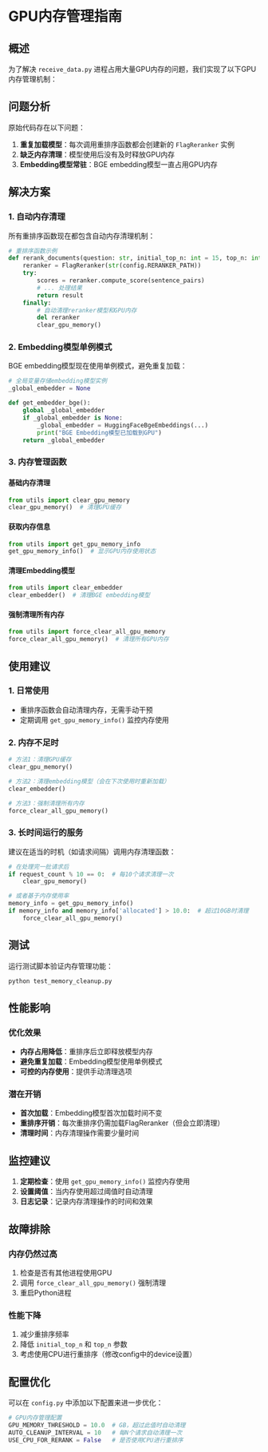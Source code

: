 # GPU内存管理指南

## 概述

为了解决 `receive_data.py` 进程占用大量GPU内存的问题，我们实现了以下GPU内存管理机制：

## 问题分析

原始代码存在以下问题：
1. **重复加载模型**：每次调用重排序函数都会创建新的 `FlagReranker` 实例
2. **缺乏内存清理**：模型使用后没有及时释放GPU内存
3. **Embedding模型常驻**：BGE embedding模型一直占用GPU内存

## 解决方案

### 1. 自动内存清理

所有重排序函数现在都包含自动内存清理机制：

```python
# 重排序函数示例
def rerank_documents(question: str, initial_top_n: int = 15, top_n: int = 3):
    reranker = FlagReranker(str(config.RERANKER_PATH))
    try:
        scores = reranker.compute_score(sentence_pairs)
        # ... 处理结果
        return result
    finally:
        # 自动清理reranker模型和GPU内存
        del reranker
        clear_gpu_memory()
```

### 2. Embedding模型单例模式

BGE embedding模型现在使用单例模式，避免重复加载：

```python
# 全局变量存储embedding模型实例
_global_embedder = None

def get_embedder_bge():
    global _global_embedder
    if _global_embedder is None:
        _global_embedder = HuggingFaceBgeEmbeddings(...)
        print("BGE Embedding模型已加载到GPU")
    return _global_embedder
```

### 3. 内存管理函数

#### 基础内存清理
```python
from utils import clear_gpu_memory
clear_gpu_memory()  # 清理GPU缓存
```

#### 获取内存信息
```python
from utils import get_gpu_memory_info
get_gpu_memory_info()  # 显示GPU内存使用状态
```

#### 清理Embedding模型
```python
from utils import clear_embedder
clear_embedder()  # 清理BGE embedding模型
```

#### 强制清理所有内存
```python
from utils import force_clear_all_gpu_memory
force_clear_all_gpu_memory()  # 清理所有GPU内存
```

## 使用建议

### 1. 日常使用
- 重排序函数会自动清理内存，无需手动干预
- 定期调用 `get_gpu_memory_info()` 监控内存使用

### 2. 内存不足时
```python
# 方法1：清理GPU缓存
clear_gpu_memory()

# 方法2：清理embedding模型（会在下次使用时重新加载）
clear_embedder()

# 方法3：强制清理所有内存
force_clear_all_gpu_memory()
```

### 3. 长时间运行的服务
建议在适当的时机（如请求间隔）调用内存清理函数：

```python
# 在处理完一批请求后
if request_count % 10 == 0:  # 每10个请求清理一次
    clear_gpu_memory()

# 或者基于内存使用率
memory_info = get_gpu_memory_info()
if memory_info and memory_info['allocated'] > 10.0:  # 超过10GB时清理
    force_clear_all_gpu_memory()
```

## 测试

运行测试脚本验证内存管理功能：

```bash
python test_memory_cleanup.py
```

## 性能影响

### 优化效果
- **内存占用降低**：重排序后立即释放模型内存
- **避免重复加载**：Embedding模型使用单例模式
- **可控的内存使用**：提供手动清理选项

### 潜在开销
- **首次加载**：Embedding模型首次加载时间不变
- **重排序开销**：每次重排序仍需加载FlagReranker（但会立即清理）
- **清理时间**：内存清理操作需要少量时间

## 监控建议

1. **定期检查**：使用 `get_gpu_memory_info()` 监控内存使用
2. **设置阈值**：当内存使用超过阈值时自动清理
3. **日志记录**：记录内存清理操作的时间和效果

## 故障排除

### 内存仍然过高
1. 检查是否有其他进程使用GPU
2. 调用 `force_clear_all_gpu_memory()` 强制清理
3. 重启Python进程

### 性能下降
1. 减少重排序频率
2. 降低 `initial_top_n` 和 `top_n` 参数
3. 考虑使用CPU进行重排序（修改config中的device设置）

## 配置优化

可以在 `config.py` 中添加以下配置来进一步优化：

```python
# GPU内存管理配置
GPU_MEMORY_THRESHOLD = 10.0  # GB，超过此值时自动清理
AUTO_CLEANUP_INTERVAL = 10   # 每N个请求自动清理一次
USE_CPU_FOR_RERANK = False   # 是否使用CPU进行重排序
```
